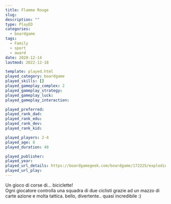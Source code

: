 ```yaml
---
title: Flamme Rouge
slug: 
description: ""
type: PlayED
categories:
  - boardgame
tags:
  - Family
  - sport
  - award
date: 2020-12-14
lastmod: 2022-12-18

template: played.html
played_category: boardgame
played_skills: []
played_gameplay_complex: 2
played_gameplay_strategy: 
played_gameplay_luck: 
played_gameplay_interaction: 

played_preferred: 
played_rank_dad: 
played_rank_edu: 
played_rank_dev: 
played_rank_kid: 

played_players: 2-4
played_age: 8
played_duration: 40

played_publisher: 
played_year: 
played_url_details: https://boardgamegeek.com/boardgame/172225/exploding-kittens
played_url_play: 
---
```



Un gioco di corse di... biciclette!  
Ogni giocatore controlla una squadra di due ciclisti grazie ad un mazzo di carte azione e molta tattica.
bello, divertente.. quasi incredibile :)


